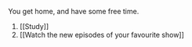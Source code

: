 
You get home, and have some free time.

1. [[Study]]
2. [[Watch the new episodes of your favourite show]]


